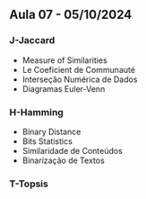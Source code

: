 ## Aula 07 - 05/10/2024

### J-Jaccard
- Measure of Similarities
- Le Coeficient de Communauté
- Interseção Numérica de Dados
- Diagramas Euler-Venn


### H-Hamming
- Binary Distance
- Bits Statistics
- Similaridade de Conteúdos
- Binarização de Textos


### T-Topsis